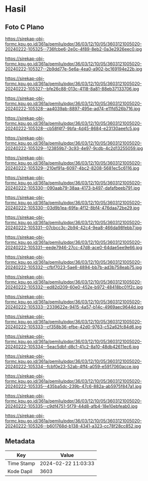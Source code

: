# Hasil

## Foto C Plano

https://sirekap-obj-formc.kpu.go.id/361a/pemilu/pdpr/36/03/12/10/05/3603121005020-20240222-105325--736fcbe6-2e0c-4f89-8eb2-0a3e2926eec0.jpg

https://sirekap-obj-formc.kpu.go.id/361a/pemilu/pdpr/36/03/12/10/05/3603121005020-20240222-105327--2b9dd77e-5e6a-4ea0-a902-bc169194e22b.jpg

https://sirekap-obj-formc.kpu.go.id/361a/pemilu/pdpr/36/03/12/10/05/3603121005020-20240222-105327--bfe26c88-013c-4118-8a81-88eb37133706.jpg

https://sirekap-obj-formc.kpu.go.id/361a/pemilu/pdpr/36/03/12/10/05/3603121005020-20240222-105328--aa4039ab-8897-495e-ad74-e11fd526b716.jpg

https://sirekap-obj-formc.kpu.go.id/361a/pemilu/pdpr/36/03/12/10/05/3603121005020-20240222-105328--cb58f4f7-9bfa-4d45-8684-e23130aeefc5.jpg

https://sirekap-obj-formc.kpu.go.id/361a/pemilu/pdpr/36/03/12/10/05/3603121005020-20240222-105329--123859b7-3c93-4e97-9cdb-4c2d13255059.jpg

https://sirekap-obj-formc.kpu.go.id/361a/pemilu/pdpr/36/03/12/10/05/3603121005020-20240222-105329--210ef91a-6097-4bc2-8208-5681ec5c6116.jpg

https://sirekap-obj-formc.kpu.go.id/361a/pemilu/pdpr/36/03/12/10/05/3603121005020-20240222-105330--090aab79-38aa-4173-b497-dafafbeeb791.jpg

https://sirekap-obj-formc.kpu.go.id/361a/pemilu/pdpr/36/03/12/10/05/3603121005020-20240222-105330--03d9b1ea-69fa-4f12-8bf4-476daa72be29.jpg

https://sirekap-obj-formc.kpu.go.id/361a/pemilu/pdpr/36/03/12/10/05/3603121005020-20240222-105331--07cbcc3c-2b94-42c4-9ea8-466da98febb7.jpg

https://sirekap-obj-formc.kpu.go.id/361a/pemilu/pdpr/36/03/12/10/05/3603121005020-20240222-105331--eede7946-27cc-47d8-ace0-64dae5ee9e66.jpg

https://sirekap-obj-formc.kpu.go.id/361a/pemilu/pdpr/36/03/12/10/05/3603121005020-20240222-105332--cfbf7023-5ae6-4894-bb7b-ad3b758eab75.jpg

https://sirekap-obj-formc.kpu.go.id/361a/pemilu/pdpr/36/03/12/10/05/3603121005020-20240222-105332--ed82d209-60e0-452e-b972-48418bc01f2c.jpg

https://sirekap-obj-formc.kpu.go.id/361a/pemilu/pdpr/36/03/12/10/05/3603121005020-20240222-105333--2339622e-9415-4a57-b14c-4969aec9644d.jpg

https://sirekap-obj-formc.kpu.go.id/361a/pemilu/pdpr/36/03/12/10/05/3603121005020-20240222-105333--cf358b36-efbe-42d0-9763-c52a62fc84d6.jpg

https://sirekap-obj-formc.kpu.go.id/361a/pemilu/pdpr/36/03/12/10/05/3603121005020-20240222-105334--5eac5dbf-d8c1-41c2-8a10-48db42611ec6.jpg

https://sirekap-obj-formc.kpu.go.id/361a/pemilu/pdpr/36/03/12/10/05/3603121005020-20240222-105334--fcbf0e23-52ab-4ff4-a059-e5917060acce.jpg

https://sirekap-obj-formc.kpu.go.id/361a/pemilu/pdpr/36/03/12/10/05/3603121005020-20240222-105335--435ba5dc-239b-47c6-882a-ab5975f847a1.jpg

https://sirekap-obj-formc.kpu.go.id/361a/pemilu/pdpr/36/03/12/10/05/3603121005020-20240222-105335--c9df4751-5f79-44d8-afb4-18e10ebfeab0.jpg

https://sirekap-obj-formc.kpu.go.id/361a/pemilu/pdpr/36/03/12/10/05/3603121005020-20240222-105326--b601768d-b138-4341-a323-cc78f28cc852.jpg


## Metadata

| Key        | Value               |
| ---------- | ------------------- |
| Time Stamp | 2024-02-22 11:03:33 |
| Kode Dapil | 3603                |



